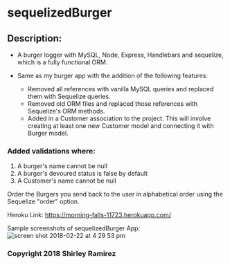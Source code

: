 # sequelizedBurger

## Description:
- A burger logger with MySQL, Node, Express, Handlebars and sequelize, which is a fully functional ORM.
- Same as my burger app with the addition of the following features:

  - Removed all references with vanilla MySQL queries and replaced them with Sequelize queries.
  - Removed old ORM files and replaced those references with Sequelize's ORM methods.
  - Added in a Customer association to the project. This will involve creating at least one new Customer model and connecting it with Burger model.

### Added validations where:

1. A burger's name cannot be null
2. A burger's devoured status is false by default
3. A Customer's name cannot be null

Order the Burgers you send back to the user in alphabetical order using the Sequelize "order" option.

Heroku Link:
 https://morning-falls-11723.herokuapp.com/ 


Sample screenshots of sequelizedBurger App:
![screen shot 2018-02-22 at 4 29 53 pm](https://user-images.githubusercontent.com/31137669/36570106-bfc590be-17ed-11e8-8d0d-c3ecdbbc232a.png)

### Copyright 2018 Shirley Ramirez
